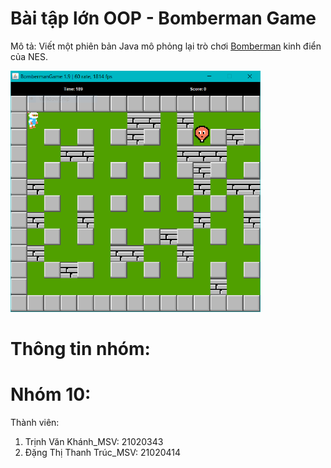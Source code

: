 # Bài tập lớn OOP - Bomberman Game
Mô tả: Viết một phiên bản Java mô phỏng lại trò chơi [Bomberman](https://www.youtube.com/watch?v=mKIOVwqgSXM) kinh điển của NES.

<img src="res/demo.png" alt="drawing" width="400"/>

# Thông tin nhóm: 
# Nhóm 10:
Thành viên:
1. Trịnh Văn Khánh_MSV: 21020343
2. Đặng Thị Thanh Trúc_MSV: 21020414
